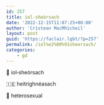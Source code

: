 ```yaml
---
id: 257
title: iol‑sheòrsach
date: '2022-12-15T11:07:25+00:00'
author: 'Crìstean MacMhìcheil'
layout: post
guid: 'https://faclair.lgbt/?p=257'
permalink: /iol%e2%80%91sheorsach/
categories:
    - gd
---
```


&#x1f3f4;&#xe0067;&#xe0062;&#xe0073;&#xe0063;&#xe0074;&#xe007f; iol‑sheòrsach

&#x1f1ee;&#x1f1ea; heitrighnéasach

&#x1f3f4;&#xe0067;&#xe0062;&#xe0065;&#xe006e;&#xe0067;&#xe007f; heterosexual

